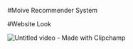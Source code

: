 #Moive Recommender System

#Website Look

![Untitled video - Made with Clipchamp](https://user-images.githubusercontent.com/112623846/233774465-87c1c29b-58b8-4517-afe4-1034d7f9dc8a.gif)
